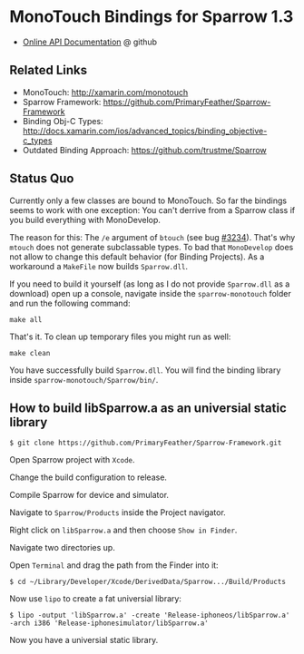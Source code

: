 # MonoTouch Bindings for Sparrow 1.3

 - [Online API Documentation](https://github.com/goosefx/sparrow-monotouch/blob/master/Sparrow/doc/index.md) @ github

## Related Links

 - MonoTouch: <http://xamarin.com/monotouch>
 - Sparrow Framework: <https://github.com/PrimaryFeather/Sparrow-Framework>
 - Binding Obj-C Types: <http://docs.xamarin.com/ios/advanced_topics/binding_objective-c_types>
 - Outdated Binding Approach: <https://github.com/trustme/Sparrow>

## Status Quo

Currently only a few classes are bound to MonoTouch. So far the bindings seems to work with one exception: You can't derrive from a Sparrow class if you build everything with MonoDevelop.

The reason for this: The `/e` argument of `btouch` (see bug [#3234](https://bugzilla.xamarin.com/show_bug.cgi?id=3234)). That's why `mtouch` does not generate subclassable types. To bad that `MonoDevelop` does not allow to change this default behavior (for Binding Projects). As a workaround a `MakeFile` now builds `Sparrow.dll`.

If you need to build it yourself (as long as I do not provide `Sparrow.dll` as a download) open up a console, navigate inside the `sparrow-monotouch` folder and run the following command:

	make all
	
That's it. To clean up temporary files you might run as well:

	make clean
	
You have successfully build `Sparrow.dll`. You will find the binding library inside `sparrow-monotouch/Sparrow/bin/`.
	
## How to build libSparrow.a as an universial static library

	$ git clone https://github.com/PrimaryFeather/Sparrow-Framework.git

Open Sparrow project with `Xcode`.

Change the build configuration to release.

Compile Sparrow for device and simulator.

Navigate to `Sparrow/Products` inside the Project navigator.

Right click on `libSparrow.a` and then choose `Show in Finder`.

Navigate two directories up.
 
Open `Terminal` and drag the path from the Finder into it:
 
 	$ cd ~/Library/Developer/Xcode/DerivedData/Sparrow.../Build/Products

Now use `lipo` to create a fat universial library:

	$ lipo -output 'libSparrow.a' -create 'Release-iphoneos/libSparrow.a' -arch i386 'Release-iphonesimulator/libSparrow.a'

Now you have a universial static library.

